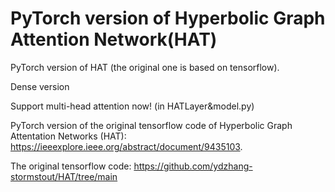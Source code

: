 # PyTorch version of Hyperbolic Graph Attention Network(HAT)
PyTorch version of HAT (the original one is based on tensorflow).

Dense version

Support multi-head attention now! (in HATLayer&model.py)

PyTorch version of the original tensorflow code of Hyperbolic Graph Attentation Networks (HAT): https://ieeexplore.ieee.org/abstract/document/9435103.

The original tensorflow code: https://github.com/ydzhang-stormstout/HAT/tree/main
